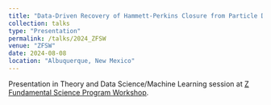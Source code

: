```yaml
---
title: "Data-Driven Recovery of Hammett-Perkins Closure from Particle Data"
collection: talks
type: "Presentation"
permalink: /talks/2024_ZFSW
venue: "ZFSW"
date: 2024-08-08
location: "Albuquerque, New Mexico"
---
```


Presentation in Theory and Data Science/Machine Learning session at [Z Fundamental Science Program Workshop](https://www.sandia.gov/pulsed-power/z-fundamental-science-program-workshop-2024/).
